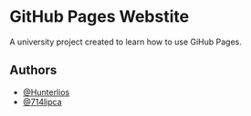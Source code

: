 
# GitHub Pages Webstite

A university project created to learn how to use GiHub Pages.




## Authors

- [@Hunterlios](https://github.com/Hunterlios)
- [@714lipca](https://github.com/714lipca)




